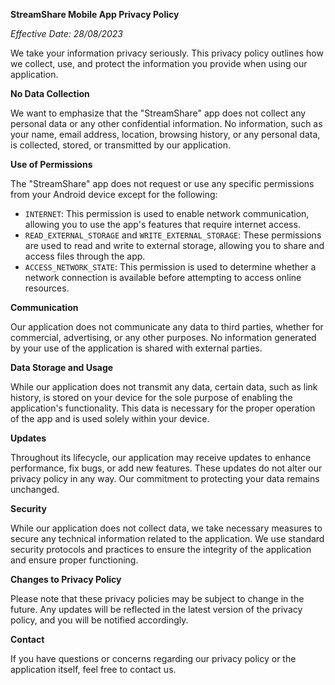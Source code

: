 **StreamShare Mobile App Privacy Policy**

*Effective Date: 28/08/2023*

We take your information privacy seriously. This privacy policy outlines how we collect, use, and protect the information you provide when using our application.

**No Data Collection**

We want to emphasize that the "StreamShare" app does not collect any personal data or any other confidential information. No information, such as your name, email address, location, browsing history, or any personal data, is collected, stored, or transmitted by our application.

**Use of Permissions**

The "StreamShare" app does not request or use any specific permissions from your Android device except for the following:

- `INTERNET`: This permission is used to enable network communication, allowing you to use the app's features that require internet access.
- `READ_EXTERNAL_STORAGE` and `WRITE_EXTERNAL_STORAGE`: These permissions are used to read and write to external storage, allowing you to share and access files through the app.
- `ACCESS_NETWORK_STATE`: This permission is used to determine whether a network connection is available before attempting to access online resources.

**Communication**

Our application does not communicate any data to third parties, whether for commercial, advertising, or any other purposes. No information generated by your use of the application is shared with external parties.

**Data Storage and Usage**

While our application does not transmit any data, certain data, such as link history, is stored on your device for the sole purpose of enabling the application's functionality. This data is necessary for the proper operation of the app and is used solely within your device.

**Updates**

Throughout its lifecycle, our application may receive updates to enhance performance, fix bugs, or add new features. These updates do not alter our privacy policy in any way. Our commitment to protecting your data remains unchanged.

**Security**

While our application does not collect data, we take necessary measures to secure any technical information related to the application. We use standard security protocols and practices to ensure the integrity of the application and ensure proper functioning.

**Changes to Privacy Policy**

Please note that these privacy policies may be subject to change in the future. Any updates will be reflected in the latest version of the privacy policy, and you will be notified accordingly.

**Contact**

If you have questions or concerns regarding our privacy policy or the application itself, feel free to contact us.
